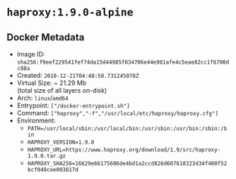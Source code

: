 # `haproxy:1.9.0-alpine`

## Docker Metadata

- Image ID: `sha256:f9eef229541fef74da15d44985f834706e44e981afe4c5eae82cc1f6700dc88a`
- Created: `2018-12-21T04:48:50.731245078Z`
- Virtual Size: ~ 21.29 Mb  
  (total size of all layers on-disk)
- Arch: `linux`/`amd64`
- Entrypoint: `["/docker-entrypoint.sh"]`
- Command: `["haproxy","-f","/usr/local/etc/haproxy/haproxy.cfg"]`
- Environment:
  - `PATH=/usr/local/sbin:/usr/local/bin:/usr/sbin:/usr/bin:/sbin:/bin`
  - `HAPROXY_VERSION=1.9.0`
  - `HAPROXY_URL=https://www.haproxy.org/download/1.9/src/haproxy-1.9.0.tar.gz`
  - `HAPROXY_SHA256=16629e66175606de4bd1a2ccd826d607618323d34f400f52bcf048cee003817d`
